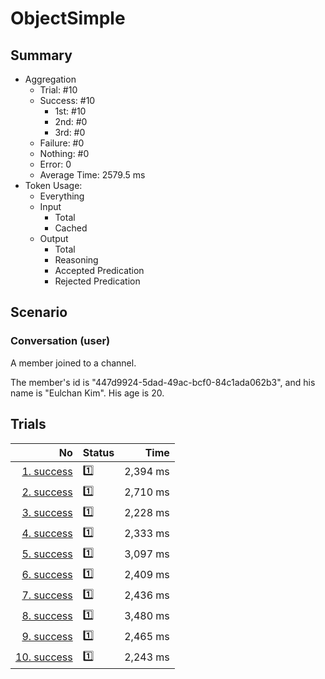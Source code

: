 # ObjectSimple
## Summary
  - Aggregation
    - Trial: #10
    - Success: #10
      - 1st: #10
      - 2nd: #0
      - 3rd: #0
    - Failure: #0
    - Nothing: #0
    - Error: 0
    - Average Time: 2579.5 ms
  - Token Usage:
    - Everything
    - Input
      - Total
      - Cached
    - Output
      - Total
      - Reasoning
      - Accepted Predication
      - Rejected Predication

## Scenario
### Conversation (user)
A member joined to a channel.

The member's id is "447d9924-5dad-49ac-bcf0-84c1ada062b3",
and his name is "Eulchan Kim". His age is 20.

## Trials
No | Status | Time
---:|:-------|------:
[1. success](./trials/1.success.json) | 1️⃣ | 2,394 ms
[2. success](./trials/2.success.json) | 1️⃣ | 2,710 ms
[3. success](./trials/3.success.json) | 1️⃣ | 2,228 ms
[4. success](./trials/4.success.json) | 1️⃣ | 2,333 ms
[5. success](./trials/5.success.json) | 1️⃣ | 3,097 ms
[6. success](./trials/6.success.json) | 1️⃣ | 2,409 ms
[7. success](./trials/7.success.json) | 1️⃣ | 2,436 ms
[8. success](./trials/8.success.json) | 1️⃣ | 3,480 ms
[9. success](./trials/9.success.json) | 1️⃣ | 2,465 ms
[10. success](./trials/10.success.json) | 1️⃣ | 2,243 ms